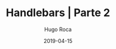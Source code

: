 ---
date: "2019-04-15"
title: "Handlebars | Parte 2"
description: "Continuando con handlebars, esta vez construiremos plantillas mas avanzadas usando condiciones y bucles."
author: "Hugo Roca"
image: /images/post/handlebars.svg
imageShared: /images/shared/handlebars.jpg
tags:
 - Handlebars
categories:
 - JavaScript
---